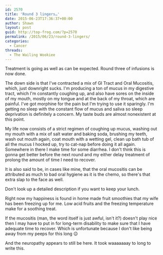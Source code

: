 ```yaml
---
id: 2570
title: 'Round 3 lingers…'
date: 2015-06-23T17:36:37+00:00
author: Shawn
layout: post
guid: http://top-frog.com/?p=2570
permalink: /2015/06/23/round-3-lingers/
categories:
  - Cancer
threads:
  - The Wailing Wookiee
---
```

Treatment is going as well as can be expected. Round three of infusions is now done. 

The down side is that I've contracted a mix of GI Tract and Oral Mucositis, which, just downright sucks. I'm producing a ton of mucus in my digestive tract, which I'm constantly coughing up, and also have sores on the inside of my mouth, mostly on my tongue and at the back of my throat, which are painful. I've got morphine for the pain but I'm trying to use it sparingly. I'm getting no sleep with the constant flow of mucus and saliva so sleep deprivation is definitely a concern. My taste buds are almost nonexistent at this point.

My life now consists of a strict regimen of coughing up mucus, washing out my mouth with a mix of salt water and baking soda, brushing my teeth, wash out mouth again, coat mouth with a wetting gel, clean up bath tub of all the mucus I hocked up, try to cat-nap before doing it all again. Somewhere in there I make time for some diarrhea. I don't think this is gonna get better before the next round and my either delay treatment of prolong the amount of time I need to recover.

It is also said to be, in cases like mine, that the oral mucositis can be attributed as much to bad oral hygiene as it is the chemo, so there's that extra slap to the face as well.

Don't look up a detailed description if you want to keep your lunch.

Right now my happiness is found in home made fruit smoothies that my wife has been freezing up for me. Low acid fruits and the freezing temperature make for a soothing treat. 

If the mucositis (man, the word itself is just awful, isn't it?) doesn't play nice then I may have to put in for long-term disability to make sure that I have adequate time to recover. Which is unfortunate because I don't like being away from my peeps for this long 😉

And the neuropathy appears to still be here. It took waaaaaaay to long to write this.